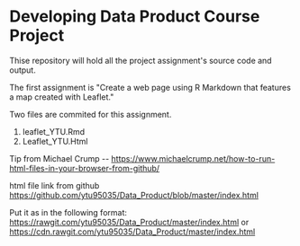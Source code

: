 # Developing Data Product Course Project 

Thise repository will hold all the project assignment's source code and output. 

The first assignment is "Create a web page using R Markdown that features a map created with Leaflet."

Two files are commited for this assignment.
1) leaflet_YTU.Rmd
2) Leaflet_YTU.Html

Tip from Michael Crump  -- https://www.michaelcrump.net/how-to-run-html-files-in-your-browser-from-github/

html file link from github
https://github.com/ytu95035/Data_Product/blob/master/index.html

Put it as in the following format:
https://rawgit.com/ytu95035/Data_Product/master/index.html
  or 
https://cdn.rawgit.com/ytu95035/Data_Product/master/index.html
